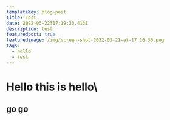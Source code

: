 ```yaml
---
templateKey: blog-post
title: Test
date: 2022-03-22T17:19:23.413Z
description: test
featuredpost: true
featuredimage: /img/screen-shot-2022-03-21-at-17.16.36.png
tags:
  - hello
  - test
---
```

# Hello this is hello\

## go go